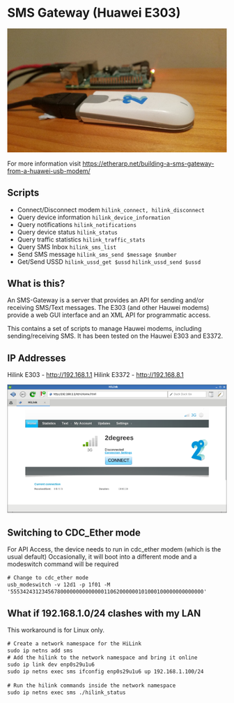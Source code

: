 # SMS Gateway (Huawei E303)

![](image.jpg)

For more information visit https://etherarp.net/building-a-sms-gateway-from-a-huawei-usb-modem/

## Scripts
- Connect/Disconnect modem `hilink_connect, hilink_disconnect`
- Query device information `hilink_device_information`
- Query notifications `hilink_notifications`
- Query device status `hilink_status`
- Query traffic statistics `hilink_traffic_stats`
- Query SMS Inbox `hilink_sms_list`
- Send SMS message `hilink_sms_send $message $number`
- Get/Send USSD `hilink_ussd_get $ussd` `hilink_ussd_send $ussd`

## What is this?
An SMS-Gateway is a server that provides an API for sending and/or receiving SMS/Text messages.
The E303 (and other Hauwei modems) provide a web GUI interface and an XML API for programmatic access.

This contains a set of scripts to manage Hauwei modems, including sending/receiving SMS. It has been tested on the Hauwei E303 and E3372.


## IP Addresses 

Hilink E303  - http://192.168.1.1
Hilink E3372 - http://192.168.8.1

![](/webui.png)

## Switching to CDC_Ether mode

For API Access, the device needs to run in cdc_ether modem (which is the usual default) 
Occasionally, it will boot into a different mode and a modeswitch command will be required 

```
# Change to cdc_ether mode
usb_modeswitch -v 12d1 -p 1f01 -M '55534243123456780000000000000011062000000101000100000000000000'
```

## What if 192.168.1.0/24 clashes with my LAN
This workaround is for Linux only.

    # Create a network namespace for the HiLink 
    sudo ip netns add sms
    # Add the hilink to the network namespace and bring it online
    sudo ip link dev enp0s29u1u6
    sudo ip netns exec sms ifconfig enp0s29u1u6 up 192.168.1.100/24

    # Run the hilink commands inside the network namespace 
    sudo ip netns exec sms ./hilink_status

